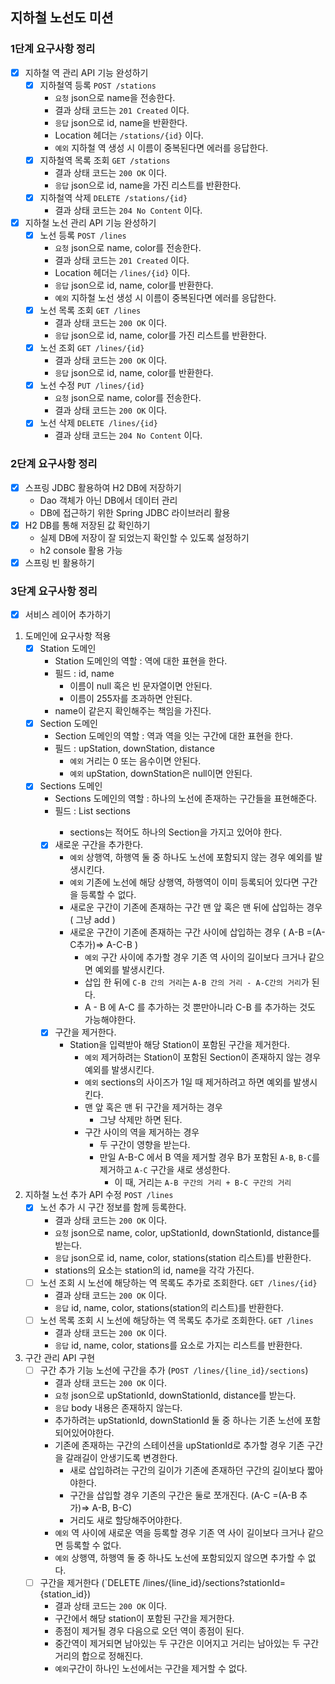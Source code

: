 
## 지하철 노선도 미션
### 1단계 요구사항 정리
- [x] 지하철 역 관리 API 기능 완성하기
  - [x] 지하철역 등록 `POST /stations`
    - `요청` json으로 name을 전송한다. 
    - 결과 상태 코드는 `201 Created` 이다.
    - `응답` json으로 id, name을 반환한다.
    - Location 헤더는 `/stations/{id}` 이다.
    - `예외` 지하철 역 생성 시 이름이 중복된다면 에러를 응답한다.
  - [x] 지하철역 목록 조회 `GET /stations`
    - 결과 상태 코드는 `200 OK` 이다.
    - `응답` json으로 id, name을 가진 리스트를 반환한다.
  - [x] 지하철역 삭제 `DELETE /stations/{id}`
    - 결과 상태 코드는 `204 No Content` 이다.
- [x] 지하철 노선 관리 API 기능 완성하기
  - [x] 노선 등록 `POST /lines`
    - `요청` json으로 name, color를 전송한다.
    - 결과 상태 코드는 `201 Created` 이다.
    - Location 헤더는 `/lines/{id}` 이다.
    - `응답` json으로 id, name, color를 반환한다.
    - `예외` 지하철 노선 생성 시 이름이 중복된다면 에러를 응답한다.
  - [x] 노선 목록 조회 `GET /lines`
    - 결과 상태 코드는 `200 OK` 이다.
    - `응답` json으로 id, name, color를 가진 리스트를 반환한다.
  - [x] 노선 조회 `GET /lines/{id}`
    - 결과 상태 코드는 `200 OK` 이다.
    - `응답` json으로 id, name, color를 반환한다.
  - [x] 노선 수정 `PUT /lines/{id}`
    - `요청` json으로 name, color를 전송한다.
    - 결과 상태 코드는 `200 OK` 이다.
  - [x] 노선 삭제 `DELETE /lines/{id}`
    - 결과 상태 코드는 `204 No Content` 이다.

### 2단계 요구사항 정리
- [x] 스프링 JDBC 활용하여 H2 DB에 저장하기
  - Dao 객체가 아닌 DB에서 데이터 관리
  - DB에 접근하기 위한 Spring JDBC 라이브러리 활용
- [x] H2 DB를 통해 저장된 값 확인하기
  - 실제 DB에 저장이 잘 되었는지 확인할 수 있도록 설정하기
  - h2 console 활용 가능
- [x] 스프링 빈 활용하기

### 3단계 요구사항 정리
- [x] 서비스 레이어 추가하기
1. 도메인에 요구사항 적용
   - [x] Station 도메인
     - Station 도메인의 역할 : 역에 대한 표현을 한다.
     - 필드 : id, name
       - 이름이 null 혹은 빈 문자열이면 안된다.
       - 이름이 255자를 초과하면 안된다.
     - name이 같은지 확인해주는 책임을 가진다.
   - [x] Section 도메인
     - Section 도메인의 역할 : 역과 역을 잇는 구간에 대한 표현을 한다.
     - 필드 : upStation, downStation, distance
       - `예외` 거리는 0 또는 음수이면 안된다.
       - `예외` upStation, downStation은 null이면 안된다.
   - [x] Sections 도메인
     - Sections 도메인의 역할 : 하나의 노선에 존재하는 구간들을 표현해준다.
     - 필드 : List<Sectoin> sections
       - sections는 적어도 하나의 Section을 가지고 있어야 한다.
     - [x] 새로운 구간을 추가한다.
       - `예외` 상행역, 하행역 둘 중 하나도 노선에 포함되지 않는 경우 예외를 발생시킨다.
       - `예외` 기존에 노선에 해당 상행역, 하행역이 이미 등록되어 있다면 구간을 등록할 수 없다.
       - 새로운 구간이 기존에 존재하는 구간 맨 앞 혹은 맨 뒤에 삽입하는 경우 ( 그냥 add )
       - 새로운 구간이 기존에 존재하는 구간 사이에 삽입하는 경우 ( A-B =(A-C추가)=> A-C-B )
         - `예외` 구간 사이에 추가할 경우 기존 역 사이의 길이보다 크거나 같으면 예외를 발생시킨다.
         - 삽입 한 뒤에 `C-B 간의 거리`는 `A-B 간의 거리 - A-C간의 거리`가 된다.
         - A - B 에 A-C 를 추가하는 것 뿐만아니라 C-B 를 추가하는 것도 가능해야한다.
     - [x] 구간을 제거한다.
       - Station을 입력받아 해당 Station이 포함된 구간을 제거한다.
         - `예외` 제거하려는 Station이 포함된 Section이 존재하지 않는 경우 예외를 발생시킨다.
         - `예외` sections의 사이즈가 1일 때 제거하려고 하면 예외를 발생시킨다.
         - 맨 앞 혹은 맨 뒤 구간을 제거하는 경우
           - 그냥 삭제만 하면 된다.
         - 구간 사이의 역을 제거하는 경우
           - 두 구간이 영향을 받는다.
           - 만일 A-B-C 에서 B 역을 제거할 경우 B가 포함된 `A-B`, `B-C`를 제거하고 `A-C` 구간을 새로 생성한다.
             - 이 때, 거리는 `A-B 구간의 거리 + B-C 구간의 거리`
2. 지하철 노선 추가 API 수정 `POST /lines`
   - [x] 노선 추가 시 구간 정보를 함께 등록한다.
     - 결과 상태 코드는 `200 OK` 이다.
     - `요청` json으로 name, color, upStationId, downStationId, distance를 받는다.
     - `응답` json으로 id, name, color, stations(station 리스트)를 반환한다.
     - stations의 요소는 station의 id, name을 각각 가진다.
   - [ ] 노선 조회 시 노선에 해당하는 역 목록도 추가로 조회한다. `GET /lines/{id}`
     - 결과 상태 코드는 `200 OK` 이다.
     - `응답` id, name, color, stations(station의 리스트)를 반환한다.
   - [ ] 노선 목록 조회 시 노선에 해당하는 역 목록도 추가로 조회한다. `GET /lines`
     - 결과 상태 코드는 `200 OK` 이다.
     - `응답` id, name, color, stations를 요소로 가지는 리스트를 반환한다.
3. 구간 관리 API 구현
    - [ ] 구간 추가 기능 노선에 구간을 추가 (`POST /lines/{line_id}/sections`)
      - 결과 상태 코드는 `200 OK` 이다.
      - `요청` json으로 upStationId, downStationId, distance를 받는다.
      - `응답` body 내용은 존재하지 않는다.
      - 추가하려는 upStationId, downStationId 둘 중 하나는 기존 노선에 포함되어있어야한다.
      - 기존에 존재하는 구간의 스테이션을 upStationId로 추가할 경우 기존 구간을 갈래길이 안생기도록 변경한다.
        - 새로 삽입하려는 구간의 길이가 기존에 존재하던 구간의 길이보다 짧아야한다.
        - 구간을 삽입할 경우 기존의 구간은 둘로 쪼개진다. (A-C =(A-B 추가)=> A-B, B-C)
        - 거리도 새로 할당해주어야한다.
      - `예외` 역 사이에 새로운 역을 등록할 경우 기존 역 사이 길이보다 크거나 같으면 등록할 수 없다.
      - `예외` 상행역, 하행역 둘 중 하나도 노선에 포함되있지 않으면 추가할 수 없다.
    - [ ] 구간을 제거한다 (`DELETE /lines/{line_id}/sections?stationId={station_id})
      - 결과 상태 코드는 `200 OK` 이다. 
      - 구간에서 해당 station이 포함된 구간을 제거한다.
      - 종점이 제거될 경우 다음으로 오던 역이 종점이 된다.
      - 중간역이 제거되면 남아있는 두 구간은 이어지고 거리는 남아있는 두 구간 거리의 합으로 정해진다.
      - `예외`구간이 하나인 노선에서는 구간을 제거할 수 없다.
